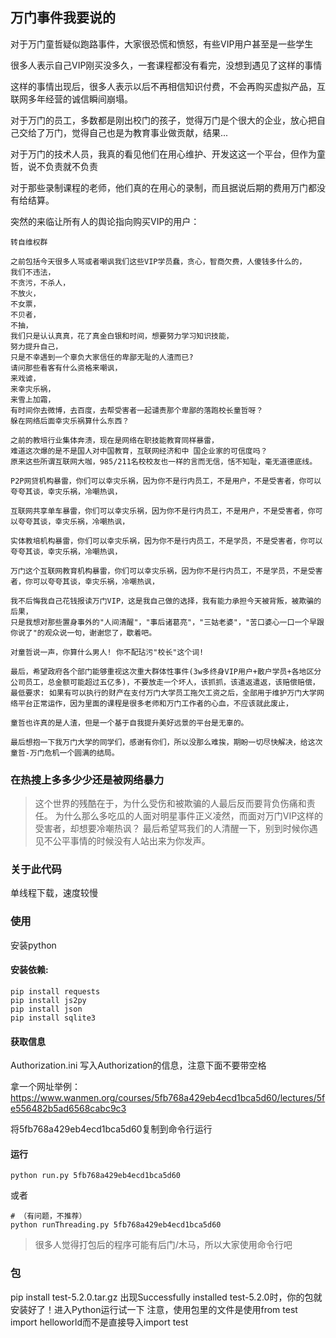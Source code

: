## 万门事件我要说的

对于万门童哲疑似跑路事件，大家很恐慌和愤怒，有些VIP用户甚至是一些学生

很多人表示自己VIP刚买没多久，一套课程都没有看完，没想到遇见了这样的事情

这样的事情出现后，很多人表示以后不再相信知识付费，不会再购买虚拟产品，互联网多年经营的诚信瞬间崩塌。

对于万门的员工，多数都是刚出校门的孩子，觉得万门是个很大的企业，放心把自己交给了万门，觉得自己也是为教育事业做贡献，结果...

对于万门的技术人员，我真的看见他们在用心维护、开发这这一个平台，但作为童哲，说不负责就不负责

对于那些录制课程的老师，他们真的在用心的录制，而且据说后期的费用万门都没有给结算。

突然的来临让所有人的舆论指向购买VIP的用户：
```
转自维权群

之前包括今天很多人骂或者嘲讽我们这些VIP学员蠢，贪心，智商欠费，人傻钱多什么的，
我们不违法，
不贪污，不杀人，
不放火，
不女票，
不贝者，
不抽，
我们只是认认真真，花了真金白银和时间，想要努力学习知识技能，
努力提升自己，
只是不幸遇到一个辜负大家信任的卑鄙无耻的人渣而已?
请问那些看客有什么资格来嘲讽，
来戏谑，
来幸灾乐祸，
来雪上加霜，
有时间你去微博，去百度，去帮受害者一起谴责那个卑鄙的落跑校长童哲呀？
躲在网络后面幸灾乐祸算什么东西？

之前的教培行业集体奔溃，现在是网络在职技能教育同样暴雷，
难道这次爆的是不是国人对中国教育，互联网经济和中 国企业家的可信度吗？
原来这些所谓互联网大咖，985/211名校校友也一样的言而无信，恬不知耻，毫无道德底线。

P2P网贷机构暴雷，你们可以幸灾乐祸，因为你不是行内员工，不是用户，不是受害者，你可以夸夸其谈，幸灾乐祸，冷嘲热讽，

互联网共享单车暴雷，你们可以幸灾乐祸，因为你不是行内员工，不是用户，不是受害者，你可以夸夸其谈，幸灾乐祸，冷嘲热讽，

实体教培机构暴雷，你们可以幸灾乐祸，因为你不是行内员工，不是学员，不是受害者，你可以夸夸其谈，幸灾乐祸，冷嘲热讽，

万门这个互联网教育机构暴雷，你们可以幸灾乐祸，因为你不是行内员工，不是学员，不是受害者，你可以夸夸其谈，幸灾乐祸，冷嘲热讽，

我不后悔我自己花钱报读万门VIP，这是我自己做的选择，我有能力承担今天被背叛，被欺骗的后果，
只是我想对那些置身事外的"人间清醒"，"事后诸葛亮"，"三姑老婆"，"苦口婆心一口一个早跟你说了"的观众说一句，谢谢您了，歇着吧。

对童哲说一声，你算什么男人! 你不配玷污"校长"这个词!

最后，希望政府各个部门能够重视这次重大群体性事件(3w多终身VIP用户+散户学员+各地区分公司员工，总金额可能超过五亿多)，不要放走一个坏人，该抓抓，该遣返遣返，该赔偿赔偿，
最低要求: 如果有可以执行的财产在支付万门大学员工拖欠工资之后，全部用于维护万门大学网络平台正常运作，因为里面的课程是很多老师和万门工作者的心血，不应该就此废止，

童哲也许真的是人渣，但是一个基于自我提升美好远景的平台是无辜的。

最后想抱一下我万门大学的同学们，感谢有你们，所以没那么难挨，期盼一切尽快解决，给这次童哲-万门危机一个圆满的结局。
```

### 在热搜上多多少少还是被网络暴力

> 这个世界的残酷在于，为什么受伤和被欺骗的人最后反而要背负伤痛和责任。
> 为什么那么多吃瓜的人面对明星事件正义凌然，而面对万门VIP这样的受害者，却想要冷嘲热讽？
> 最后希望骂我们的人清醒一下，别到时候你遇见不公平事情的时候没有人站出来为你发声。

### 关于此代码
单线程下载，速度较慢

### 使用
安装python

#### 安装依赖:
```
pip install requests
pip install js2py
pip install json
pip install sqlite3
```

#### 获取信息

Authorization.ini 写入Authorization的信息，注意下面不要带空格

拿一个网址举例：https://www.wanmen.org/courses/5fb768a429eb4ecd1bca5d60/lectures/5fe556482b5ad6568cabc9c3

将5fb768a429eb4ecd1bca5d60复制到命令行运行

#### 运行

```
python run.py 5fb768a429eb4ecd1bca5d60
```
或者
```
# （有问题，不推荐）
python runThreading.py 5fb768a429eb4ecd1bca5d60
```

> 很多人觉得打包后的程序可能有后门/木马，所以大家使用命令行吧

### 包

pip install test-5.2.0.tar.gz
出现Successfully installed test-5.2.0时，你的包就安装好了！进入Python运行试一下
注意，使用包里的文件是使用from test import helloworld而不是直接导入import test
